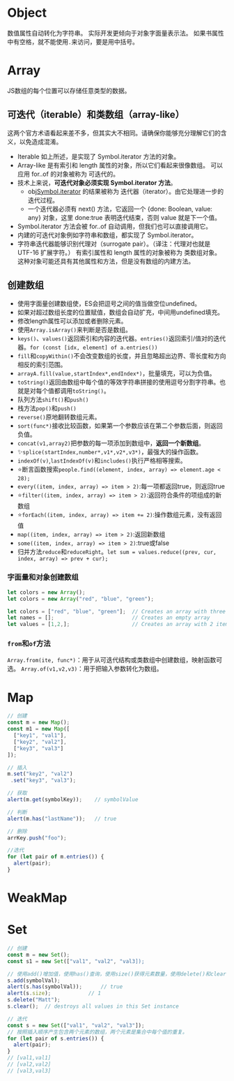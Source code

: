 # Object
数值属性自动转化为字符串。
实际开发更倾向于对象字面量表示法。
如果书属性中有空格，就不能使用`.`来访问，要是用中括号。
# Array
JS数组的每个位置可以存储任意类型的数据。
## 可迭代（iterable）和类数组（array-like）
这两个官方术语看起来差不多，但其实大不相同。请确保你能够充分理解它们的含义，以免造成混淆。
- Iterable 如上所述，是实现了 Symbol.iterator 方法的对象。
- Array-like 是有索引和 length 属性的对象，所以它们看起来很像数组。
可以应用 for..of 的对象被称为 可迭代的。
- 技术上来说，**可迭代对象必须实现 Symbol.iterator 方法**。
	- obj[Symbol.iterator]() 的结果被称为 迭代器（iterator）。由它处理进一步的迭代过程。
	- 一个迭代器必须有 next() 方法，它返回一个 {done: Boolean, value: any} 对象，这里 done:true 表明迭代结束，否则 value 就是下一个值。
- Symbol.iterator 方法会被 for..of 自动调用，但我们也可以直接调用它。
- 内建的可迭代对象例如字符串和数组，都实现了 Symbol.iterator。
- 字符串迭代器能够识别代理对（surrogate pair）。（译注：代理对也就是 UTF-16 扩展字符。）
有索引属性和 length 属性的对象被称为 类数组对象。这种对象可能还具有其他属性和方法，但是没有数组的内建方法。
## 创建数组
- 使用字面量创建数组使，ES会把逗号之间的值当做空位undefined。
- 如果对超过数组长度的位置赋值，数组会自动扩充，中间用undefined填充。
- 修改length属性可以添加或者删除元素。
- 使用`Array.isArray()`来判断是否是数组。
- `keys()`、`values()`返回索引和内容的迭代器。`entries()`返回索引/值对的迭代器。`for (const [idx, element] of a.entries())`
- `fill`和`copyWithin()`不会改变数组的长度，并且忽略超出边界、零长度和方向相反的索引范围。
- `arrayA.fill(value,startIndex*,endIndex*)`，批量填充，可以为负值。
- `toString()`返回由数组中每个值的等效字符串拼接的使用逗号分割字符串。也就是对每个值都调用`toString()`。
- 队列方法`shift()`和`push()`
- 栈方法`pop()`和`push()`
- `reverse()`原地翻转数组元素。
- `sort(func*)`接收比较函数，如果第一个参数应该在第二个参数后面，则返回负值。
- `concat(v1,array2)`把参数的每一项添加到数组中，**返回一个新数组**。
- ✨`splice(startIndex,number*,v1*,v2*,v3*)`，最强大的操作函数。
- `indexOf(v)`,`lastIndexOf(v)`和`includes()`执行严格相等搜索。
- ⭐断言函数搜索`people.find((element, index, array) => element.age < 28);`
- `every((item, index, array) => item > 2)`:每一项都返回true，则返回true
- ⭐`filter((item, index, array) => item > 2)`:返回符合条件的项组成的新数组
- ⭐`forEach((item, index, array) => item += 2)`:操作数组元素，没有返回值
- `map((item, index, array) => item > 2)`:返回新数组
- `some((item, index, array) => item > 2)`:true或false
- 归并方法`reduce`和`reduceRight`。`let sum = values.reduce((prev, cur, index, array) => prev + cur);`
### 字面量和对象创建数组
```js
let colors = new Array();
let colors = new Array("red", "blue", "green");

let colors = ["red", "blue", "green"];  // Creates an array with three strings
let names = [];                         // Creates an empty array
let values = [1,2,];                    // Creates an array with 2 items
```
### `from`和`of`方法
`Array.from(ite, func*)`：用于从可迭代结构或类数组中创建数组，映射函数可选。
`Array.of(v1,v2,v3)`：用于把输入参数转化为数组。

# Map
```js
// 创建
const m = new Map();
const m1 = new Map([
  ["key1", "val1"],
  ["key2", "val2"],
  ["key3", "val3"]
]);

// 插入
m.set("key2", "val2")
 .set("key3", "val3");

// 获取
alert(m.get(symbolKey));    // symbolValue

// 判断
alert(m.has("lastName"));   // true 

// 删除
arrKey.push("foo");

//迭代
for (let pair of m.entries()) {
  alert(pair);
}
```
# WeakMap
# Set
```js
// 创建
const m = new Set();
const s1 = new Set(["val1", "val2", "val3]);

// 使用add()增加值，使用has()查询，使用size()获得元素数量，使用delete()和clear()删除元素。
s.add(symbolVal);
alert(s.has(symbolVal));      // true
alert(s.size);            // 1
s.delete("Matt");
s.clear();  // destroys all values in this Set instance 

// 迭代
const s = new Set(["val1", "val2", "val3"]);
// 按照插入顺序产生包含两个元素的数组，两个元素是集合中每个值的重复。
for (let pair of s.entries()) {
  alert(pair);
}
// [val1,val1]
// [val2,val2]
// [val3,val3] 
```

